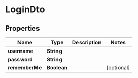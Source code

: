 # LoginDto

## Properties
Name | Type | Description | Notes
------------ | ------------- | ------------- | -------------
**username** | **String** |  | 
**password** | **String** |  | 
**rememberMe** | **Boolean** |  |  [optional]
